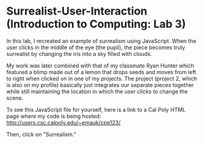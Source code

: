 # Surrealist-User-Interaction (Introduction to Computing: Lab 3)
In this lab, I recreated an example of surrealism using JavaScript. When the user clicks in the middle of the eye (the pupil), 
the piece becomes truly surrealist by changing the iris into a sky filled with clouds.

My work was later combined with that of my classmate Ryan Hunter
which featured a blimp made out of a lemon that drops seeds and moves from left to right when clicked on in one of my projects. 
The project (project 2, which is also on my profile) basically just integrates our separate pieces together 
while still maintaining the location in which the user clicks to change the scene.

To see this JavaScript file for yourself, here is a link to a Cal Poly HTML page where my code is being hosted: 
http://users.csc.calpoly.edu/~emauk/cpe123/

Then, click on "Surrealism."
